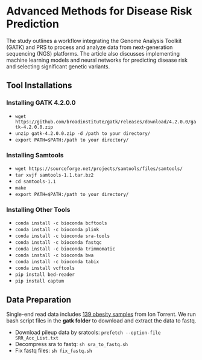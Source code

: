 # Advanced Methods for Disease Risk Prediction
 The study outlines a workflow integrating the Genome Analysis Toolkit (GATK) and PRS to process and analyze data from next-generation sequencing (NGS) platforms. The article also discusses implementing machine learning models and neural networks for predicting disease risk and selecting significant genetic variants.
## Tool Installations
### Installing GATK 4.2.0.0
- `wget https://github.com/broadinstitute/gatk/releases/download/4.2.0.0/gatk-4.2.0.0.zip`
- `unzip gatk-4.2.0.0.zip -d /path to your directory/`
- `export PATH=$PATH:/path to your directory/`
### Installing Samtools
- `wget https://sourceforge.net/projects/samtools/files/samtools/`
- `tar xvjf samtools-1.1.tar.bz2`
- `cd samtools-1.1`
- `make`
- `export PATH=$PATH:/path to your directory/`
### Installing Other Tools
- `conda install -c bioconda bcftools`
- `conda install -c bioconda plink`
- `conda install -c bioconda sra-tools`
- `conda install -c bioconda fastqc`
- `conda install -c bioconda trimmomatic`
- `conda install -c bioconda bwa`
- `conda install -c bioconda tabix`
- `conda install vcftools`
- `pip install bed-reader`
- `pip install captum`
## Data Preparation 
Single-end read data includes [139 obesity samples](https://www.ncbi.nlm.nih.gov/Traces/study/?acc=SRP139885&o=acc_s%3Aa) from Ion Torrent. We run bash script files in the **gatk folder** to download and extract the data to fastq.
- Download pileup data by sratools: `prefetch --option-file SRR_Acc_List.txt`
- Decompress sra to fastq: `sh sra_to_fastq.sh`
- Fix fastq files: `sh fix_fastq.sh`
